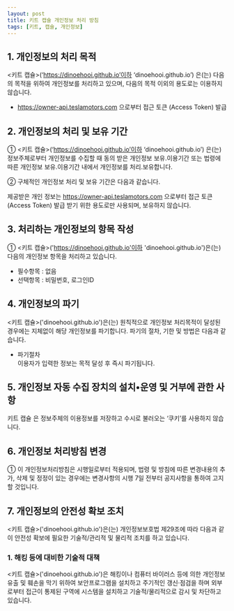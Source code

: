 ```yaml
---
layout: post
title: 키트 캡슐 개인정보 처리 방침
tags: [키트, 캡슐, 개인정보]
---
```

## 1. 개인정보의 처리 목적

<키트 캡슐>(‘https://dinoehooi.github.io’이하 ‘dinoehooi.github.io’) 은(는) 다음의 목적을 위하여 개인정보를 처리하고 있으며, 다음의 목적 이외의 용도로는 이용하지 않습니다.

- https://owner-api.teslamotors.com 으로부터 접근 토큰 (Access Token) 발급

## 2. 개인정보의 처리 및 보유 기간

① <키트 캡슐>(‘https://dinoehooi.github.io’이하 ‘dinoehooi.github.io’) 은(는) 정보주체로부터 개인정보를 수집할 때 동의 받은 개인정보 보유․이용기간 또는 법령에 따른 개인정보 보유․이용기간 내에서 개인정보를 처리․보유합니다.

② 구체적인 개인정보 처리 및 보유 기간은 다음과 같습니다.

제공받은 개인 정보는 https://owner-api.teslamotors.com 으로부터 접근 토큰 (Access Token) 발급 받기 위한 용도로만 사용되며, 보유하지 않습니다. 

## 3. 처리하는 개인정보의 항목 작성

① <키트 캡슐>('https://dinoehooi.github.io'이하 'dinoehooi.github.io')은(는) 다음의 개인정보 항목을 처리하고 있습니다.

- 필수항목 : 없음
- 선택항목 : 비밀번호, 로그인ID

## 4. 개인정보의 파기

<키트 캡슐>('dinoehooi.github.io')은(는) 원칙적으로 개인정보 처리목적이 달성된 경우에는 지체없이 해당 개인정보를 파기합니다. 파기의 절차, 기한 및 방법은 다음과 같습니다.

- 파기절차<br>이용자가 입력한 정보는 목적 달성 후 즉시 파기됩니다.

## 5. 개인정보 자동 수집 장치의 설치•운영 및 거부에 관한 사항

키트 캡슐 은 정보주체의 이용정보를 저장하고 수시로 불러오는 ‘쿠키’를 사용하지 않습니다.

## 6. 개인정보 처리방침 변경

① 이 개인정보처리방침은 시행일로부터 적용되며, 법령 및 방침에 따른 변경내용의 추가, 삭제 및 정정이 있는 경우에는 변경사항의 시행 7일 전부터 공지사항을 통하여 고지할 것입니다.

## 7. 개인정보의 안전성 확보 조치

<키트 캡슐>('dinoehooi.github.io')은(는) 개인정보보호법 제29조에 따라 다음과 같이 안전성 확보에 필요한 기술적/관리적 및 물리적 조치를 하고 있습니다.

### 1. 해킹 등에 대비한 기술적 대책

<키트 캡슐>('dinoehooi.github.io')은 해킹이나 컴퓨터 바이러스 등에 의한 개인정보 유출 및 훼손을 막기 위하여 보안프로그램을 설치하고 주기적인 갱신·점검을 하며 외부로부터 접근이 통제된 구역에 시스템을 설치하고 기술적/물리적으로 감시 및 차단하고 있습니다.

